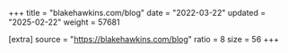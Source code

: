 +++
title = "blakehawkins.com/blog"
date = "2022-03-22"
updated = "2025-02-22"
weight = 57681

[extra]
source = "https://blakehawkins.com/blog"
ratio = 8
size = 56
+++
